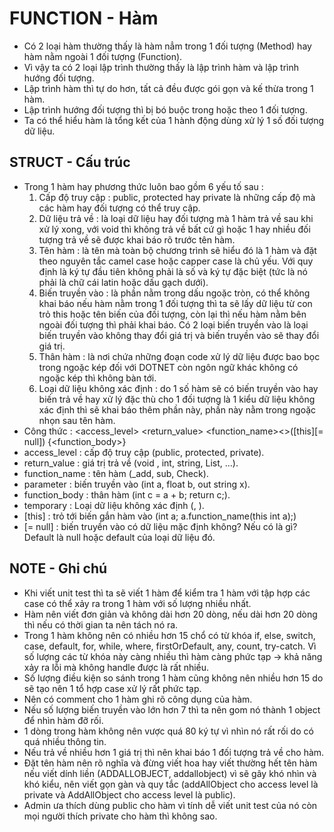 # FUNCTION - Hàm
- Có 2 loại hàm thường thấy là hàm nẳm trong 1 đối tượng (Method) hay hàm nằm ngoài 1 đối tượng (Function).
- Vì vậy ta có 2 loại lập trình thường thấy là lập trình hàm và lập trình hướng đối tượng.
- Lập trình hàm thì tự do hơn, tất cả đều được gói gọn và kế thừa trong 1 hàm.
- Lập trình hướng đối tượng thì bị bó buộc trong hoặc theo 1 đối tượng.
- Ta có thể hiểu hàm là tổng kết của 1 hành động dùng xử lý 1 số đối tượng dữ liệu.

## STRUCT - Cấu trúc
- Trong 1 hàm hay phương thức luôn bao gồm 6 yếu tố sau :
    1. Cấp độ truy cập : public, protected hay private là những cấp độ mà các hàm hay đối tượng có thể truy cập.
    2. Dữ liệu trả về : là loại dữ liệu hay đối tượng mà 1 hàm trả về sau khi xử lý xong, với void thì không trả về bất cứ gì hoặc 1 hay nhiều đối tượng trả về sẽ được khai báo rõ trước tên hàm.
    3. Tên hàm : là tên mà toàn bộ chương trình sẽ hiểu đó là 1 hàm và đặt theo nguyên tắc camel case hoặc capper case là chủ yếu. Với quy định là ký tự đầu tiên không phải là số và ký tự đặc biệt (tức là nó phải là chữ cái latin hoặc dấu gạch dưới).
    4. Biến truyền vào : là phần nằm trong dấu ngoặc tròn, có thể không khai báo nếu hàm nằm trong 1 đối tượng thì ta sẽ lấy dữ liệu từ con trỏ this hoặc tên biến của đối tượng, còn lại thì nếu hàm nằm bên ngoài đối tượng thì phải khai báo. Có 2 loại biến truyền vào là loại biến truyền vào không thay đổi giá trị và biến truyền vào sẽ thay đổi giá trị.
    5. Thân hàm : là nơi chứa những đoạn code xử lý dữ liệu được bao bọc trong ngoặc kép đối với DOTNET còn ngôn ngữ khác không có ngoặc kép thì không bàn tới.
    6. Loại dữ liệu không xác định : do 1 số hàm sẽ có biến truyền vào hay biến trả về hay xử lý đặc thù cho 1 đối tượng là 1 kiểu dữ liệu không xác định thì sẽ khai báo thêm phần này, phần này nằm trong ngoặc nhọn sau tên hàm.
- Công thức : <access_level> <return_value> <function_name><<temporary>>([this]<parameter>[= null]) {<function_body>}
- access_level : cấp độ truy cập (public, protected, private).
- return_value : giá trị trả về (void , int, string, List, ...).
- function_name : tên hàm (_add, sub, Check).
- parameter : biến truyền vào (int a, float b, out string x).
- function_body : thân hàm (int c = a + b; return c;).
- temporary : Loại dữ liệu không xác định (<T>, <TEnum>).
- [this] : trỏ tới biến gắn hàm vào (int a; a.function_name(this int a);)
- [= null] : biến truyền vào có dữ liệu mặc định không? Nếu có là gì? Default là null hoặc default của loại dữ liệu đó.

## NOTE - Ghi chú
- Khi viết unit test thì ta sẽ viết 1 hàm để kiểm tra 1 hàm với tập hợp các case có thể xảy ra trong 1 hàm với số lượng nhiều nhất.
- Hàm nên viết đơn giản và không dài hơn 20 dòng, nếu dài hơn 20 dòng thì nếu có thời gian ta nên tách nó ra.
- Trong 1 hàm không nên có nhiều hơn 15 chổ có từ khóa if, else, switch, case, default, for, while, where, firstOrDefault, any, count, try-catch. Vì số lượng các từ khóa này càng nhiều thì hàm càng phức tạp -> khả năng xảy ra lỗi mà không handle được là rất nhiều.
- Số lượng điều kiện so sánh trong 1 hàm cũng không nên nhiều hơn 15 do sẽ tạo nên 1 tổ hợp case xử lý rất phức tạp.
- Nên có comment cho 1 hàm ghi rõ công dụng của hàm.
- Nếu số lượng biến truyền vào lớn hơn 7 thì ta nên gom nó thành 1 object để nhìn hàm đỡ rối.
- 1 dòng trong hàm không nên vược quá 80 ký tự vì nhìn nó rất rối do có quá nhiều thông tin.
- Nếu trả về nhiều hơn 1 giá trị thì nên khai báo 1 đối tượng trả về cho hàm.
- Đặt tên hàm nên rõ nghĩa và đừng viết hoa hay viết thường hết tên hàm nếu viết dính liền (ADDALLOBJECT, addallobject) vì sẽ gây khó nhìn và khó kiểu, nên viết gọn gàn và quy tắc (addAllObject cho access level là private và AddAllObject cho access level là public).
- Admin ưa thích dùng public cho hàm vì tính dễ viết unit test của nó còn mọi người thích private cho hàm thì không sao.